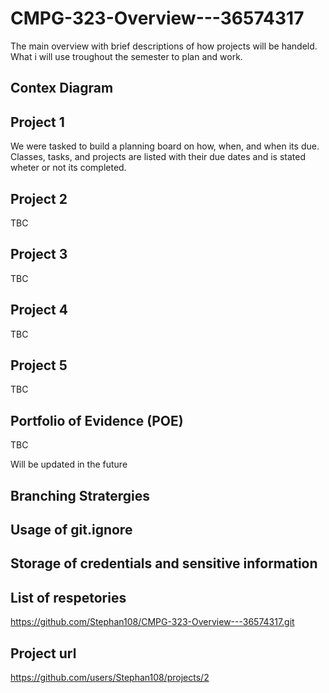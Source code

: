 # CMPG-323-Overview---36574317
The main overview with brief descriptions of how projects will be handeld.
What i will use troughout the semester to plan and work.

## Contex Diagram

## Project 1
We were tasked to build a planning board on how, when, and when its due.
Classes, tasks, and projects are listed with their due dates and is stated wheter or not its completed.

## Project 2
TBC

## Project 3
TBC

## Project 4
TBC

## Project 5
TBC

## Portfolio of Evidence (POE)
TBC

<p>Will be updated in the future

## Branching Stratergies

## Usage of git.ignore

## Storage of credentials and sensitive information
  
## List of respetories
https://github.com/Stephan108/CMPG-323-Overview---36574317.git

## Project url
https://github.com/users/Stephan108/projects/2
